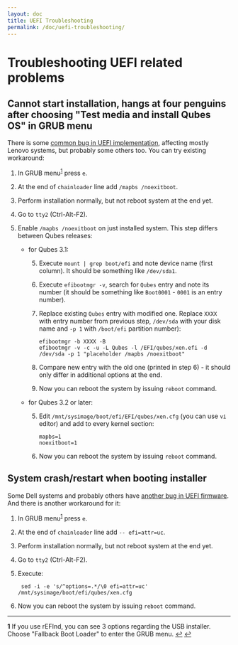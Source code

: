 ```yaml
---
layout: doc
title: UEFI Troubleshooting
permalink: /doc/uefi-troubleshooting/
---
```


Troubleshooting UEFI related problems
========================================



Cannot start installation, hangs at four penguins after choosing "Test media and install Qubes OS" in GRUB menu
---------------------

There is some [common bug in UEFI implementation](http://xen.markmail.org/message/f6lx2ab4o2fch35r), affecting mostly Lenovo systems, but probably some others too. You can try existing workaround:

1. In GRUB menu<sup id="a1-1">[1](#f1)</sup> press `e`.
2. At the end of `chainloader` line add `/mapbs /noexitboot`.
3. Perform installation normally, but not reboot system at the end yet.
4. Go to `tty2` (Ctrl-Alt-F2).
5. Enable `/mapbs /noexitboot` on just installed system. This step differs between Qubes releases:
   
    * for Qubes 3.1:

        5. Execute `mount | grep boot/efi` and note device name (first column). It should be something like `/dev/sda1`.
        6. Execute `efibootmgr -v`, search for `Qubes` entry and note its number (it should be something like `Boot0001` - `0001` is an entry number).
        7. Replace existing `Qubes` entry with modified one. Replace `XXXX` with entry number from previous step, `/dev/sda` with your disk name and `-p 1` with `/boot/efi` partition number):

               efibootmgr -b XXXX -B
               efibootmgr -v -c -u -L Qubes -l /EFI/qubes/xen.efi -d /dev/sda -p 1 "placeholder /mapbs /noexitboot"

        8. Compare new entry with the old one (printed in step 6) - it should only differ in additional options at the end.
        9. Now you can reboot the system by issuing `reboot` command.

    * for Qubes 3.2 or later:

        5. Edit `/mnt/sysimage/boot/efi/EFI/qubes/xen.cfg` (you can use `vi` editor) and add to every kernel section:
            
               mapbs=1
               noexitboot=1

        9. Now you can reboot the system by issuing `reboot` command.


System crash/restart when booting installer
-------------------------------------------

Some Dell systems and probably others have [another bug in UEFI firmware](http://markmail.org/message/amw5336otwhdxi76). And there is another workaround for it:


1. In GRUB menu<sup id="a1-2">[1](#f1)</sup> press `e`.
2. At the end of `chainloader` line add `-- efi=attr=uc`.
3. Perform installation normally, but not reboot system at the end yet.
4. Go to `tty2` (Ctrl-Alt-F2).
5. Execute:

        sed -i -e 's/^options=.*/\0 efi=attr=uc' /mnt/sysimage/boot/efi/qubes/xen.cfg

6. Now you can reboot the system by issuing `reboot` command.

* * *
<b name="f1">1</b> If you use rEFInd, you can see 3 options regarding the USB installer. Choose "Fallback Boot Loader" to enter the GRUB menu. [↩](#a1-1) [↩](#a1-2)
